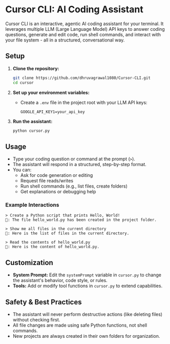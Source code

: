# Cursor CLI: AI Coding Assistant

Cursor CLI is an interactive, agentic AI coding assistant for your terminal. It leverages multiple LLM (Large Language Model) API keys to answer coding questions, generate and edit code, run shell commands, and interact with your file system - all in a structured, conversational way.

## Setup

1. **Clone the repository:**
   ```sh
   git clone https://github.com/dhruvagrawal1080/Cursor-CLI.git
   cd cursor
   ```

3. **Set up your environment variables:**
   - Create a `.env` file in the project root with your LLM API keys:
     ```env
     GOOGLE_API_KEY1=your_api_key
     ```

4. **Run the assistant:**
   ```sh
   python cursor.py
   ```

## Usage
- Type your coding question or command at the prompt (`>`).
- The assistant will respond in a structured, step-by-step format.
- You can:
  - Ask for code generation or editing
  - Request file reads/writes
  - Run shell commands (e.g., list files, create folders)
  - Get explanations or debugging help

### Example Interactions
```
> Create a Python script that prints Hello, World!
🤖: The file hello_world.py has been created in the project folder.

> Show me all files in the current directory
🤖: Here is the list of files in the current directory.

> Read the contents of hello_world.py
🤖: Here is the content of hello_world.py.
```

## Customization
- **System Prompt:** Edit the `systemPrompt` variable in `cursor.py` to change the assistant's behavior, code style, or rules.
- **Tools:** Add or modify tool functions in `cursor.py` to extend capabilities.

## Safety & Best Practices
- The assistant will never perform destructive actions (like deleting files) without checking first.
- All file changes are made using safe Python functions, not shell commands.
- New projects are always created in their own folders for organization.
